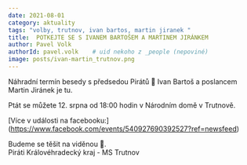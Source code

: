 ```yaml
---
date: 2021-08-01
category: aktuality
tags: "volby, trutnov, ivan bartos, martin jiranek "
title:  POTKEJTE SE S IVANEM BARTOŠEM A MARTINEM JIRÁNKEM
author: Pavel Volk
authorId: pavel.volk    # uid nekoho z _people (nepoviné)
image: posts/ivan-martin_trutnov.png
---
```


Náhradní termín besedy s předsedou Pirátů 🏴 Ivan Bartoš a poslancem Martin Jiránek je tu. 

Ptát se můžete 12. srpna od 18:00 hodin v Národním domě v Trutnově.

[Více v události na facebooku:] (https://www.facebook.com/events/540927690392527?ref=newsfeed)
 
Budeme se těšit na viděnou 👀.  
Piráti Královéhradecký kraj - MS Trutnov  


 
